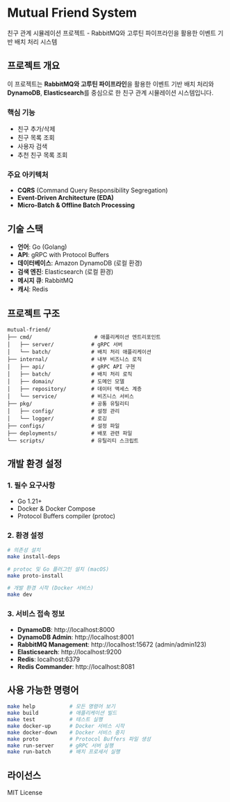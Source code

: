 # Mutual Friend System

친구 관계 시뮬레이션 프로젝트 - RabbitMQ와 고루틴 파이프라인을 활용한 이벤트 기반 배치 처리 시스템

## 프로젝트 개요

이 프로젝트는 **RabbitMQ와 고루틴 파이프라인**을 활용한 이벤트 기반 배치 처리와 **DynamoDB**, **Elasticsearch**를 중심으로 한 친구 관계 시뮬레이션 시스템입니다.

### 핵심 기능
- 친구 추가/삭제
- 친구 목록 조회  
- 사용자 검색
- 추천 친구 목록 조회

### 주요 아키텍처
- **CQRS** (Command Query Responsibility Segregation)
- **Event-Driven Architecture (EDA)**
- **Micro-Batch & Offline Batch Processing**

## 기술 스택

- **언어**: Go (Golang)
- **API**: gRPC with Protocol Buffers
- **데이터베이스**: Amazon DynamoDB (로컬 환경)
- **검색 엔진**: Elasticsearch (로컬 환경)  
- **메시지 큐**: RabbitMQ
- **캐시**: Redis

## 프로젝트 구조

```
mutual-friend/
├── cmd/                    # 애플리케이션 엔트리포인트
│   ├── server/            # gRPC 서버
│   └── batch/             # 배치 처리 애플리케이션
├── internal/              # 내부 비즈니스 로직
│   ├── api/               # gRPC API 구현
│   ├── batch/             # 배치 처리 로직
│   ├── domain/            # 도메인 모델
│   ├── repository/        # 데이터 액세스 계층
│   └── service/           # 비즈니스 서비스
├── pkg/                   # 공통 유틸리티
│   ├── config/            # 설정 관리
│   └── logger/            # 로깅
├── configs/               # 설정 파일
├── deployments/           # 배포 관련 파일
└── scripts/               # 유틸리티 스크립트
```

## 개발 환경 설정

### 1. 필수 요구사항
- Go 1.21+
- Docker & Docker Compose
- Protocol Buffers compiler (protoc)

### 2. 환경 설정

```bash
# 의존성 설치
make install-deps

# protoc 및 Go 플러그인 설치 (macOS)
make proto-install

# 개발 환경 시작 (Docker 서비스)
make dev
```

### 3. 서비스 접속 정보
- **DynamoDB**: http://localhost:8000
- **DynamoDB Admin**: http://localhost:8001
- **RabbitMQ Management**: http://localhost:15672 (admin/admin123)
- **Elasticsearch**: http://localhost:9200
- **Redis**: localhost:6379
- **Redis Commander**: http://localhost:8081

## 사용 가능한 명령어

```bash
make help           # 모든 명령어 보기
make build          # 애플리케이션 빌드
make test           # 테스트 실행
make docker-up      # Docker 서비스 시작
make docker-down    # Docker 서비스 중지
make proto          # Protocol Buffers 파일 생성
make run-server     # gRPC 서버 실행
make run-batch      # 배치 프로세서 실행
```

## 라이선스

MIT License